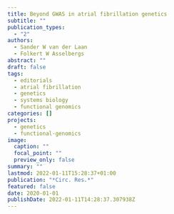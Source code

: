 ```yaml
---
title: Beyond GWAS in atrial fibrillation genetics
subtitle: ""
publication_types:
  - "2"
authors:
  - Sander W van der Laan
  - Folkert W Asselbergs
abstract: ""
draft: false
tags:
  - editorials
  - atrial fibrillation
  - genetics
  - systems biology
  - functional genomics
categories: []
projects:
  - genetics
  - functional-genomics
image:
  caption: ""
  focal_point: ""
  preview_only: false
summary: ""
lastmod: 2022-01-11T15:28:37+01:00
publication: "*Circ. Res.*"
featured: false
date: 2020-01-01
publishDate: 2022-01-11T14:28:37.307938Z
---
```

